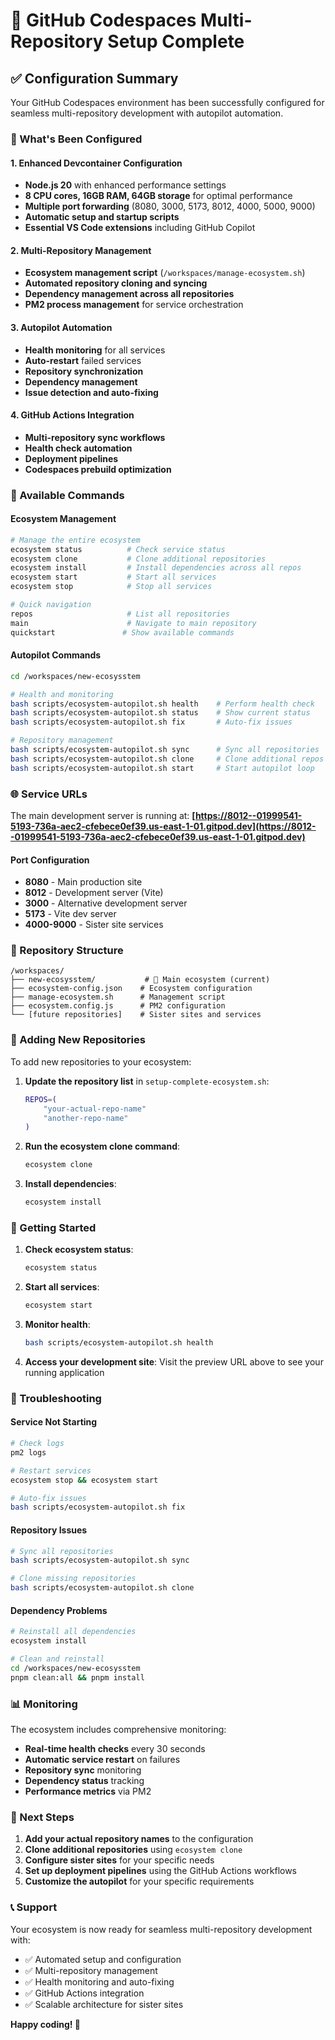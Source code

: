 # 🚀 GitHub Codespaces Multi-Repository Setup Complete

## ✅ Configuration Summary

Your GitHub Codespaces environment has been successfully configured for seamless multi-repository development with autopilot automation.

### 🔧 What's Been Configured

#### 1. **Enhanced Devcontainer Configuration**
- **Node.js 20** with enhanced performance settings
- **8 CPU cores, 16GB RAM, 64GB storage** for optimal performance
- **Multiple port forwarding** (8080, 3000, 5173, 8012, 4000, 5000, 9000)
- **Automatic setup and startup scripts**
- **Essential VS Code extensions** including GitHub Copilot

#### 2. **Multi-Repository Management**
- **Ecosystem management script** (`/workspaces/manage-ecosystem.sh`)
- **Automated repository cloning and syncing**
- **Dependency management across all repositories**
- **PM2 process management** for service orchestration

#### 3. **Autopilot Automation**
- **Health monitoring** for all services
- **Auto-restart** failed services
- **Repository synchronization**
- **Dependency management**
- **Issue detection and auto-fixing**

#### 4. **GitHub Actions Integration**
- **Multi-repository sync workflows**
- **Health check automation**
- **Deployment pipelines**
- **Codespaces prebuild optimization**

### 🎯 Available Commands

#### Ecosystem Management
```bash
# Manage the entire ecosystem
ecosystem status          # Check service status
ecosystem clone           # Clone additional repositories
ecosystem install         # Install dependencies across all repos
ecosystem start           # Start all services
ecosystem stop            # Stop all services

# Quick navigation
repos                     # List all repositories
main                      # Navigate to main repository
quickstart               # Show available commands
```

#### Autopilot Commands
```bash
cd /workspaces/new-ecosysstem

# Health and monitoring
bash scripts/ecosystem-autopilot.sh health    # Perform health check
bash scripts/ecosystem-autopilot.sh status    # Show current status
bash scripts/ecosystem-autopilot.sh fix       # Auto-fix issues

# Repository management
bash scripts/ecosystem-autopilot.sh sync      # Sync all repositories
bash scripts/ecosystem-autopilot.sh clone     # Clone additional repos
bash scripts/ecosystem-autopilot.sh start     # Start autopilot loop
```

### 🌐 Service URLs

The main development server is running at:
**[https://8012--01999541-5193-736a-aec2-cfebece0ef39.us-east-1-01.gitpod.dev](https://8012--01999541-5193-736a-aec2-cfebece0ef39.us-east-1-01.gitpod.dev)**

#### Port Configuration
- **8080** - Main production site
- **8012** - Development server (Vite)
- **3000** - Alternative development server
- **5173** - Vite dev server
- **4000-9000** - Sister site services

### 📁 Repository Structure

```
/workspaces/
├── new-ecosysstem/           # 🎯 Main ecosystem (current)
├── ecosystem-config.json    # Ecosystem configuration
├── manage-ecosystem.sh      # Management script
├── ecosystem.config.js      # PM2 configuration
└── [future repositories]    # Sister sites and services
```

### 🔄 Adding New Repositories

To add new repositories to your ecosystem:

1. **Update the repository list** in `setup-complete-ecosystem.sh`:
   ```bash
   REPOS=(
       "your-actual-repo-name"
       "another-repo-name"
   )
   ```

2. **Run the ecosystem clone command**:
   ```bash
   ecosystem clone
   ```

3. **Install dependencies**:
   ```bash
   ecosystem install
   ```

### 🚀 Getting Started

1. **Check ecosystem status**:
   ```bash
   ecosystem status
   ```

2. **Start all services**:
   ```bash
   ecosystem start
   ```

3. **Monitor health**:
   ```bash
   bash scripts/ecosystem-autopilot.sh health
   ```

4. **Access your development site**:
   Visit the preview URL above to see your running application

### 🔧 Troubleshooting

#### Service Not Starting
```bash
# Check logs
pm2 logs

# Restart services
ecosystem stop && ecosystem start

# Auto-fix issues
bash scripts/ecosystem-autopilot.sh fix
```

#### Repository Issues
```bash
# Sync all repositories
bash scripts/ecosystem-autopilot.sh sync

# Clone missing repositories
bash scripts/ecosystem-autopilot.sh clone
```

#### Dependency Problems
```bash
# Reinstall all dependencies
ecosystem install

# Clean and reinstall
cd /workspaces/new-ecosysstem
pnpm clean:all && pnpm install
```

### 📊 Monitoring

The ecosystem includes comprehensive monitoring:

- **Real-time health checks** every 30 seconds
- **Automatic service restart** on failures
- **Repository sync** monitoring
- **Dependency status** tracking
- **Performance metrics** via PM2

### 🎯 Next Steps

1. **Add your actual repository names** to the configuration
2. **Clone additional repositories** using `ecosystem clone`
3. **Configure sister sites** for your specific needs
4. **Set up deployment pipelines** using the GitHub Actions workflows
5. **Customize the autopilot** for your specific requirements

### 📞 Support

Your ecosystem is now ready for seamless multi-repository development with:
- ✅ Automated setup and configuration
- ✅ Multi-repository management
- ✅ Health monitoring and auto-fixing
- ✅ GitHub Actions integration
- ✅ Scalable architecture for sister sites

**Happy coding! 🎉**